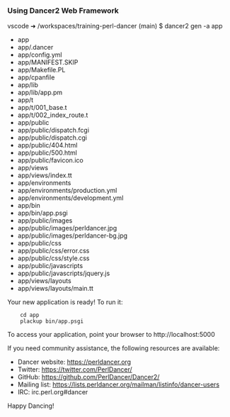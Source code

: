 
### Using Dancer2 Web Framework

vscode ➜ /workspaces/training-perl-dancer (main) $ dancer2 gen -a app

+ app
+ app/.dancer
+ app/config.yml
+ app/MANIFEST.SKIP
+ app/Makefile.PL
+ app/cpanfile
+ app/lib
+ app/lib/app.pm
+ app/t
+ app/t/001_base.t
+ app/t/002_index_route.t
+ app/public
+ app/public/dispatch.fcgi
+ app/public/dispatch.cgi
+ app/public/404.html
+ app/public/500.html
+ app/public/favicon.ico
+ app/views
+ app/views/index.tt
+ app/environments
+ app/environments/production.yml
+ app/environments/development.yml
+ app/bin
+ app/bin/app.psgi
+ app/public/images
+ app/public/images/perldancer.jpg
+ app/public/images/perldancer-bg.jpg
+ app/public/css
+ app/public/css/error.css
+ app/public/css/style.css
+ app/public/javascripts
+ app/public/javascripts/jquery.js
+ app/views/layouts
+ app/views/layouts/main.tt

Your new application is ready! To run it:

        cd app
        plackup bin/app.psgi

To access your application, point your browser to http://localhost:5000

If you need community assistance, the following resources are available:
- Dancer website: https://perldancer.org
- Twitter: https://twitter.com/PerlDancer/
- GitHub: https://github.com/PerlDancer/Dancer2/
- Mailing list: https://lists.perldancer.org/mailman/listinfo/dancer-users
- IRC: irc.perl.org#dancer

Happy Dancing!
